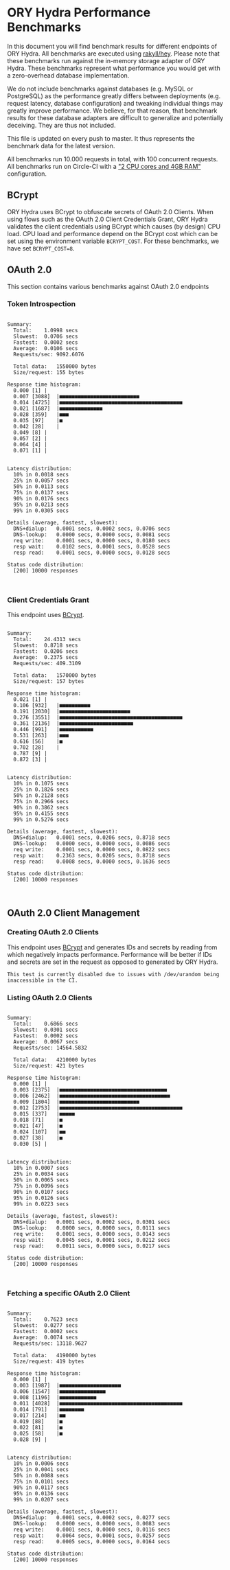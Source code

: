 # ORY Hydra Performance Benchmarks

In this document you will find benchmark results for different endpoints of ORY Hydra. All benchmarks are executed
using [rakyll/hey](https://github.com/rakyll/hey). Please note that these benchmarks run against the in-memory storage
adapter of ORY Hydra. These benchmarks represent what performance you would get with a zero-overhead database implementation.

We do not include benchmarks against databases (e.g. MySQL or PostgreSQL) as the performance greatly differs between
deployments (e.g. request latency, database configuration) and tweaking individual things may greatly improve performance.
We believe, for that reason, that benchmark results for these database adapters are difficult to generalize and potentially
deceiving. They are thus not included.

This file is updated on every push to master. It thus represents the benchmark data for the latest version.

All benchmarks run 10.000 requests in total, with 100 concurrent requests. All benchmarks run on Circle-CI with a
["2 CPU cores and 4GB RAM"](https://support.circleci.com/hc/en-us/articles/360000489307-Why-do-my-tests-take-longer-to-run-on-CircleCI-than-locally-)
configuration.

## BCrypt

ORY Hydra uses BCrypt to obfuscate secrets of OAuth 2.0 Clients. When using flows such as the OAuth 2.0 Client Credentials
Grant, ORY Hydra validates the client credentials using BCrypt which causes (by design) CPU load. CPU load and performance
depend on the BCrypt cost which can be set using the environment variable `BCRYPT_COST`. For these benchmarks,
we have set `BCRYPT_COST=8`.

## OAuth 2.0

This section contains various benchmarks against OAuth 2.0 endpoints

### Token Introspection

```

Summary:
  Total:	1.0998 secs
  Slowest:	0.0706 secs
  Fastest:	0.0002 secs
  Average:	0.0106 secs
  Requests/sec:	9092.6076
  
  Total data:	1550000 bytes
  Size/request:	155 bytes

Response time histogram:
  0.000 [1]	|
  0.007 [3088]	|■■■■■■■■■■■■■■■■■■■■■■■■■■
  0.014 [4725]	|■■■■■■■■■■■■■■■■■■■■■■■■■■■■■■■■■■■■■■■■
  0.021 [1687]	|■■■■■■■■■■■■■■
  0.028 [359]	|■■■
  0.035 [97]	|■
  0.042 [28]	|
  0.049 [8]	|
  0.057 [2]	|
  0.064 [4]	|
  0.071 [1]	|


Latency distribution:
  10% in 0.0018 secs
  25% in 0.0057 secs
  50% in 0.0113 secs
  75% in 0.0137 secs
  90% in 0.0176 secs
  95% in 0.0213 secs
  99% in 0.0305 secs

Details (average, fastest, slowest):
  DNS+dialup:	0.0001 secs, 0.0002 secs, 0.0706 secs
  DNS-lookup:	0.0000 secs, 0.0000 secs, 0.0081 secs
  req write:	0.0001 secs, 0.0000 secs, 0.0180 secs
  resp wait:	0.0102 secs, 0.0001 secs, 0.0528 secs
  resp read:	0.0001 secs, 0.0000 secs, 0.0128 secs

Status code distribution:
  [200]	10000 responses



```

### Client Credentials Grant

This endpoint uses [BCrypt](#bcrypt).

```

Summary:
  Total:	24.4313 secs
  Slowest:	0.8718 secs
  Fastest:	0.0206 secs
  Average:	0.2375 secs
  Requests/sec:	409.3109
  
  Total data:	1570000 bytes
  Size/request:	157 bytes

Response time histogram:
  0.021 [1]	|
  0.106 [932]	|■■■■■■■■■■
  0.191 [2030]	|■■■■■■■■■■■■■■■■■■■■■■■
  0.276 [3551]	|■■■■■■■■■■■■■■■■■■■■■■■■■■■■■■■■■■■■■■■■
  0.361 [2136]	|■■■■■■■■■■■■■■■■■■■■■■■■
  0.446 [991]	|■■■■■■■■■■■
  0.531 [263]	|■■■
  0.616 [56]	|■
  0.702 [28]	|
  0.787 [9]	|
  0.872 [3]	|


Latency distribution:
  10% in 0.1075 secs
  25% in 0.1826 secs
  50% in 0.2128 secs
  75% in 0.2966 secs
  90% in 0.3862 secs
  95% in 0.4155 secs
  99% in 0.5276 secs

Details (average, fastest, slowest):
  DNS+dialup:	0.0001 secs, 0.0206 secs, 0.8718 secs
  DNS-lookup:	0.0000 secs, 0.0000 secs, 0.0086 secs
  req write:	0.0001 secs, 0.0000 secs, 0.0822 secs
  resp wait:	0.2363 secs, 0.0205 secs, 0.8718 secs
  resp read:	0.0008 secs, 0.0000 secs, 0.1636 secs

Status code distribution:
  [200]	10000 responses



```

## OAuth 2.0 Client Management

### Creating OAuth 2.0 Clients

This endpoint uses [BCrypt](#bcrypt) and generates IDs and secrets by reading from  which negatively impacts
performance. Performance will be better if IDs and secrets are set in the request as opposed to generated by ORY Hydra.

```
This test is currently disabled due to issues with /dev/urandom being inaccessible in the CI.
```

### Listing OAuth 2.0 Clients

```

Summary:
  Total:	0.6866 secs
  Slowest:	0.0301 secs
  Fastest:	0.0002 secs
  Average:	0.0067 secs
  Requests/sec:	14564.5832
  
  Total data:	4210000 bytes
  Size/request:	421 bytes

Response time histogram:
  0.000 [1]	|
  0.003 [2375]	|■■■■■■■■■■■■■■■■■■■■■■■■■■■■■■■■■■■
  0.006 [2462]	|■■■■■■■■■■■■■■■■■■■■■■■■■■■■■■■■■■■■
  0.009 [1804]	|■■■■■■■■■■■■■■■■■■■■■■■■■■
  0.012 [2753]	|■■■■■■■■■■■■■■■■■■■■■■■■■■■■■■■■■■■■■■■■
  0.015 [337]	|■■■■■
  0.018 [71]	|■
  0.021 [47]	|■
  0.024 [107]	|■■
  0.027 [38]	|■
  0.030 [5]	|


Latency distribution:
  10% in 0.0007 secs
  25% in 0.0034 secs
  50% in 0.0065 secs
  75% in 0.0096 secs
  90% in 0.0107 secs
  95% in 0.0126 secs
  99% in 0.0223 secs

Details (average, fastest, slowest):
  DNS+dialup:	0.0001 secs, 0.0002 secs, 0.0301 secs
  DNS-lookup:	0.0000 secs, 0.0000 secs, 0.0111 secs
  req write:	0.0001 secs, 0.0000 secs, 0.0143 secs
  resp wait:	0.0045 secs, 0.0001 secs, 0.0212 secs
  resp read:	0.0011 secs, 0.0000 secs, 0.0217 secs

Status code distribution:
  [200]	10000 responses



```

### Fetching a specific OAuth 2.0 Client

```

Summary:
  Total:	0.7623 secs
  Slowest:	0.0277 secs
  Fastest:	0.0002 secs
  Average:	0.0074 secs
  Requests/sec:	13118.9627
  
  Total data:	4190000 bytes
  Size/request:	419 bytes

Response time histogram:
  0.000 [1]	|
  0.003 [1987]	|■■■■■■■■■■■■■■■■■■■■
  0.006 [1547]	|■■■■■■■■■■■■■■■
  0.008 [1196]	|■■■■■■■■■■■■
  0.011 [4028]	|■■■■■■■■■■■■■■■■■■■■■■■■■■■■■■■■■■■■■■■■
  0.014 [791]	|■■■■■■■■
  0.017 [214]	|■■
  0.019 [88]	|■
  0.022 [81]	|■
  0.025 [58]	|■
  0.028 [9]	|


Latency distribution:
  10% in 0.0006 secs
  25% in 0.0041 secs
  50% in 0.0088 secs
  75% in 0.0101 secs
  90% in 0.0117 secs
  95% in 0.0136 secs
  99% in 0.0207 secs

Details (average, fastest, slowest):
  DNS+dialup:	0.0001 secs, 0.0002 secs, 0.0277 secs
  DNS-lookup:	0.0000 secs, 0.0000 secs, 0.0083 secs
  req write:	0.0001 secs, 0.0000 secs, 0.0116 secs
  resp wait:	0.0064 secs, 0.0001 secs, 0.0257 secs
  resp read:	0.0005 secs, 0.0000 secs, 0.0164 secs

Status code distribution:
  [200]	10000 responses



```
